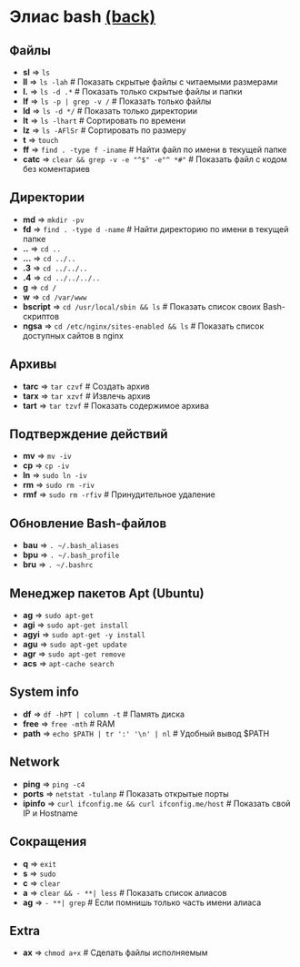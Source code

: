 # Элиас bash [(back)](../../readme.md)

## Файлы

- **sl** => `ls`
- **ll** => `ls -lah` # Показать скрытые файлы с читаемыми размерами
- **l.** => `ls -d .*` # Показать только скрытые файлы и папки
- **lf** => `ls -p | grep -v /` # Показать только файлы
- **ld** => `ls -d */` # Показать только директории
- **lt** => `ls -lhart` # Сортировать по времени
- **lz** => `ls -AFlSr` # Сортировать по размеру
- **t** => `touch`
- **ff** => `find . -type f -iname` # Найти файл по имени в текущей папке
- **catc** => `clear && grep -v -e "^$" -e"^ *#"` # Показать файл с кодом без коментариев

## Директории

- **md** => `mkdir -pv`
- **fd** => `find . -type d -name` # Найти директорию по имени в текущей папке
- **..** => `cd ..`
- **...** => `cd ../..`
- **.3** => `cd ../../..`
- **.4** => `cd ../../../..`
- **g** => `cd /`
- **w** => `cd /var/www`
- **bscript** => `cd /usr/local/sbin && ls` # Показать список своих Bash-скриптов
- **ngsa** => `cd /etc/nginx/sites-enabled && ls` # Показать список доступных сайтов в nginx

## Архивы

- **tarc** => `tar czvf` # Создать архив
- **tarx** => `tar xzvf` # Извлечь архив
- **tart** => `tar tzvf` # Показать содержимое архива

## Подтверждение действий

- **mv** => `mv -iv`
- **cp** => `cp -iv`
- **ln** => `sudo ln -iv`
- **rm** => `sudo rm -riv`
- **rmf** => `sudo rm -rfiv` # Принудительное удаление

## Обновление Bash-файлов

- **bau** => `. ~/.bash_aliases`
- **bpu** => `. ~/.bash_profile`
- **bru** => `. ~/.bashrc`

## Менеджер пакетов Apt (Ubuntu)

- **ag** => `sudo apt-get`
- **agi** => `sudo apt-get install`
- **agyi** => `sudo apt-get -y install`
- **agu** => `sudo apt-get update`
- **agr** => `sudo apt-get remove`
- **acs** => `apt-cache search`

## System info

- **df** => `df -hPT | column -t` # Память диска
- **free** => `free -mth` # RAM
- **path** => `echo $PATH | tr ':' '\n' | nl` # Удобный вывод $PATH

## Network

- **ping** => `ping -c4`
- **ports** => `netstat -tulanp` # Показать открытые порты
- **ipinfo** => `curl ifconfig.me && curl ifconfig.me/host` # Показать свой IP и Hostname

## Сокращения

- **q** => `exit`
- **s** => `sudo`
- **c** => `clear`
- **a** => `clear && - **| less` # Показать список алиасов
- **ag** => `- **| grep` # Если помнишь только часть имени алиаса

## Extra

- **ax** => `chmod a+x` # Сделать файлы исполняемым
